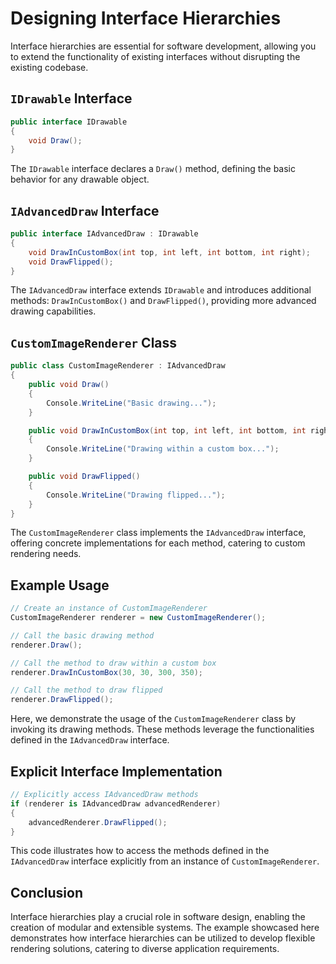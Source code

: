 # Designing Interface Hierarchies

Interface hierarchies are essential for software development, allowing you to extend the functionality of existing interfaces without disrupting the existing codebase.

## `IDrawable` Interface

```csharp
public interface IDrawable
{
    void Draw();
}
```

The `IDrawable` interface declares a `Draw()` method, defining the basic behavior for any drawable object.

## `IAdvancedDraw` Interface

```csharp
public interface IAdvancedDraw : IDrawable
{
    void DrawInCustomBox(int top, int left, int bottom, int right);
    void DrawFlipped();
}
```

The `IAdvancedDraw` interface extends `IDrawable` and introduces additional methods: `DrawInCustomBox()` and `DrawFlipped()`, providing more advanced drawing capabilities.

## `CustomImageRenderer` Class

```csharp
public class CustomImageRenderer : IAdvancedDraw
{
    public void Draw()
    {
        Console.WriteLine("Basic drawing...");
    }

    public void DrawInCustomBox(int top, int left, int bottom, int right)
    {
        Console.WriteLine("Drawing within a custom box...");
    }

    public void DrawFlipped()
    {
        Console.WriteLine("Drawing flipped...");
    }
}
```

The `CustomImageRenderer` class implements the `IAdvancedDraw` interface, offering concrete implementations for each method, catering to custom rendering needs.

## Example Usage

```csharp
// Create an instance of CustomImageRenderer
CustomImageRenderer renderer = new CustomImageRenderer();

// Call the basic drawing method
renderer.Draw();

// Call the method to draw within a custom box
renderer.DrawInCustomBox(30, 30, 300, 350);

// Call the method to draw flipped
renderer.DrawFlipped();
```

Here, we demonstrate the usage of the `CustomImageRenderer` class by invoking its drawing methods. These methods leverage the functionalities defined in the `IAdvancedDraw` interface.

## Explicit Interface Implementation

```csharp
// Explicitly access IAdvancedDraw methods
if (renderer is IAdvancedDraw advancedRenderer)
{
    advancedRenderer.DrawFlipped();
}
```

This code illustrates how to access the methods defined in the `IAdvancedDraw` interface explicitly from an instance of `CustomImageRenderer`.

## Conclusion

Interface hierarchies play a crucial role in software design, enabling the creation of modular and extensible systems. The example showcased here demonstrates how interface hierarchies can be utilized to develop flexible rendering solutions, catering to diverse application requirements.